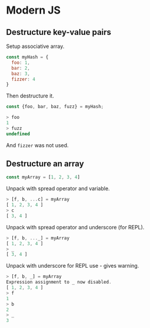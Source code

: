 # Modern JS

## Destructure key-value pairs

Setup associative array.

```javascript
const myHash = {
  foo: 1,
  bar: 2,
  baz: 3,
  fizzer: 4
}
```

Then destructure it.

```javascript
const {foo, bar, baz, fuzz} = myHash;
```
```javascript
> foo
1
> fuzz
undefined
```
And `fizzer` was not used.

## Destructure an array

```javascript
const myArray = [1, 2, 3, 4]
```

Unpack with spread operator and variable.

```javascript
> [f, b, ...c] = myArray
[ 1, 2, 3, 4 ]
> c
[ 3, 4 ]
```
Unpack with spread operator and underscore (for REPL).

```javascript
> [f, b, ..._] = myArray
[ 1, 2, 3, 4 ]
> _
[ 3, 4 ]
```

Unpack with underscore for REPL use - gives warning.
```javascript
> [f, b, _] = myArray
Expression assignment to _ now disabled.
[ 1, 2, 3, 4 ]
> f
1
> b
2
> _
3
```
